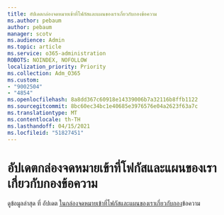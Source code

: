 ```yaml
---
title: อัปเดตกล่องจดหมายเข้าที่โฟกัสและแผนของเราเกี่ยวกับกองข้อความ
ms.author: pebaum
author: pebaum
manager: scotv
ms.audience: Admin
ms.topic: article
ms.service: o365-administration
ROBOTS: NOINDEX, NOFOLLOW
localization_priority: Priority
ms.collection: Adm_O365
ms.custom:
- "9002504"
- "4854"
ms.openlocfilehash: 8a8dd367c60918e14339006b7a32116b8ffb1122
ms.sourcegitcommit: 8bc60ec34bc1e40685e3976576e04a2623f63a7c
ms.translationtype: MT
ms.contentlocale: th-TH
ms.lasthandoff: 04/15/2021
ms.locfileid: "51827451"
---
```

# <a name="update-on-focused-inbox-and-our-plans-for-clutter"></a>อัปเดตกล่องจดหมายเข้าที่โฟกัสและแผนของเราเกี่ยวกับกองข้อความ

ดูข้อมูลล่าสุด ที่ อัปเดต [ในกล่องจดหมายเข้าที่โฟกัสและแผนของเราเกี่ยวกับกอง](https://techcommunity.microsoft.com/t5/outlook-blog/update-on-focused-inbox-and-our-plans-for-clutter/ba-p/136448)ข้อความ
